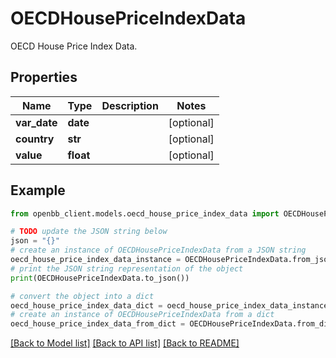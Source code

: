 # OECDHousePriceIndexData

OECD House Price Index Data.

## Properties

Name | Type | Description | Notes
------------ | ------------- | ------------- | -------------
**var_date** | **date** |  | [optional] 
**country** | **str** |  | [optional] 
**value** | **float** |  | [optional] 

## Example

```python
from openbb_client.models.oecd_house_price_index_data import OECDHousePriceIndexData

# TODO update the JSON string below
json = "{}"
# create an instance of OECDHousePriceIndexData from a JSON string
oecd_house_price_index_data_instance = OECDHousePriceIndexData.from_json(json)
# print the JSON string representation of the object
print(OECDHousePriceIndexData.to_json())

# convert the object into a dict
oecd_house_price_index_data_dict = oecd_house_price_index_data_instance.to_dict()
# create an instance of OECDHousePriceIndexData from a dict
oecd_house_price_index_data_from_dict = OECDHousePriceIndexData.from_dict(oecd_house_price_index_data_dict)
```
[[Back to Model list]](../README.md#documentation-for-models) [[Back to API list]](../README.md#documentation-for-api-endpoints) [[Back to README]](../README.md)


